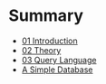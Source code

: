 # Summary

- [01 Introduction](./01_Introduction.md)
- [02 Theory](./02_Theory.md)
- [03 Query Language](./03_Query_Language.md)
- [A Simple Database](./chapters/04/introduction.md)